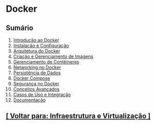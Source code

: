 # Docker

## Sumário

1. <a id="introducao-docker">[Introdução ao Docker](./1-introducao-docker/introducao-docker.md)</a>
2. <a id="instalacao-configuracao">[Instalação e Configuração](./2-instalacao-configuracao/instalacao-configuracao.md)</a>
3. <a id="arquitetura-docker">[Arquitetura do Docker](./3-arquitetura-docker/arquitetura-docker.md)</a>
4. <a id="criacao-gerenciamento-imagens">[Criação e Gerenciamento de Imagens](./4-criacao-gerenciamento-imagens/criacao-gerenciamento-imagens.md)</a>
5. <a id="gerenciamento-conteineres">[Gerenciamento de Contêineres](./5-gerenciamento-conteineres/gerenciamento-conteineres.md)</a>
6. <a id="networking-docker">[Networking no Docker](./6-networking-docker/networking-docker.md)</a>
7. <a id="persistencia-dados">[Persistência de Dados](./7-persistencia-dados/persistencia-dados.md)</a>
8. <a id="docker-compose">[Docker Compose](./8-docker-compose/docker-compose.md)</a>
9. <a id="seguranca-docker">[Segurança no Docker](./9-seguranca-docker/seguranca-docker.md)</a>
10. <a id="conceitos-avancados">[Conceitos Avançados](./10-conceitos-avancados/conceitos-avancados.md)</a>
11. <a id="casos-uso-integracao">[Casos de Uso e Integração](./11-casos-uso-integracao/casos-uso-integracao.md)</a>
12. <a id="documentacao">[Documentação](./12-documentacao/documentacao.md)</a>

## [[ Voltar para: Infraestrutura e Virtualização ]](../infraestrutura-virtualizacao.md#docker)